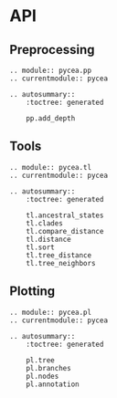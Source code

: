 # API

## Preprocessing

```{eval-rst}
.. module:: pycea.pp
.. currentmodule:: pycea

.. autosummary::
    :toctree: generated

    pp.add_depth
```

## Tools

```{eval-rst}
.. module:: pycea.tl
.. currentmodule:: pycea

.. autosummary::
    :toctree: generated

    tl.ancestral_states
    tl.clades
    tl.compare_distance
    tl.distance
    tl.sort
    tl.tree_distance
    tl.tree_neighbors
```

## Plotting

```{eval-rst}
.. module:: pycea.pl
.. currentmodule:: pycea

.. autosummary::
    :toctree: generated

    pl.tree
    pl.branches
    pl.nodes
    pl.annotation
```
